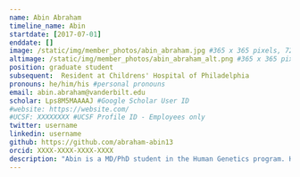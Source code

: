 ```yaml
---
name: Abin Abraham
timeline_name: Abin
startdate: [2017-07-01]
enddate: []
image: /static/img/member_photos/abin_abraham.jpg #365 x 365 pixels, 72 dpi
altimage: /static/img/member_photos/abin_abraham_alt.png #365 x 365 pixels, 72 dpi
position: graduate student
subsequent:  Resident at Childrens' Hospital of Philadelphia
pronouns: he/him/his #personal pronouns
email: abin.abraham@vanderbilt.edu
scholar: Lps8M5MAAAAJ #Google Scholar User ID
#website: https://website.com/
#UCSF: XXXXXXXX #UCSF Profile ID - Employees only
twitter: username
linkedin: username
github: https://github.com/abraham-abin13
orcid: XXXX-XXXX-XXXX-XXXX
description: "Abin is a MD/PhD student in the Human Genetics program. He graduated from the University of Michigan with a B.S.E in Biomedical Engineering."
---
```

